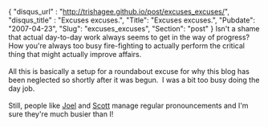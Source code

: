{
 "disqus_url" : "http://trishagee.github.io/post/excuses_excuses/",
 "disqus_title" : "Excuses excuses.",
 "Title": "Excuses excuses.",
 "Pubdate": "2007-04-23",
 "Slug": "excuses_excuses",
 "Section": "post"
}
Isn't a shame that actual day-to-day work always seems to get in the way of progress?&nbsp; How you're always too busy fire-fighting to actually perform the critical thing that might actually improve affairs.<br /><br />All this is basically a setup for a roundabout excuse for why this blog has been neglected so shortly after it was begun.&nbsp; I was a bit too busy doing the day job.<br /><br />Still, people like <a href="http://livejournal.com/users/joelonsoftware">Joel</a> and <a href="http://livejournal.com/usres/dilbert_blog">Scott</a> manage regular pronouncements and I'm sure they're much busier than I!<br />
